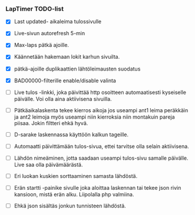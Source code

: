 ### LapTimer TODO-list

- [x] Last updated- aikaleima tulossivulle
- [x] Live-sivun autorefresh 5-min
- [x] Max-laps pätkä ajoille.
- [x] Käännetään hakemaan lokit karhun sivuilta.
- [x] pätkä-ajoille duplikaattien lähtöleimausten suodatus
- [x] BAD00000-filterille enable/disable valinta

- [ ] Live tulos -linkki, joka päivittää http osoitteen automaatisesti kyseiselle päivälle. Voi olla aina aktiivisena sivuilla.
- [ ] Pätkäaikalaskenta tekee kierros aikoja jos useampi ant1 leima peräkkäin ja ant2 leimoja myös useampi niin kierroksia niin montakuin pareja piisaa. Jokin filtteri ehkä hyvä.
- [ ] D-sarake laskennassa käyttöön kalkun tageille.
- [ ] Automaatti päivittämään tulos-sivua, ettei tarvitse olla selain aktiivisena.
- [ ] Lähdön nimeäminen, jotta saadaan useampi tulos-sivu samalle päivälle. Live saa olla päivämäärästä.
- [ ] Eri luokan kuskien sorttaaminen samasta lähdöstä.
- [ ] Erän startti -painike sivulle joka aloittaa laskennan tai tekee json rivin kansioon, mistä erän alku. Liipolalla php valmiina.
- [ ] Ehkä json sisältäs jonkun tunnisteen lähdöstä.
